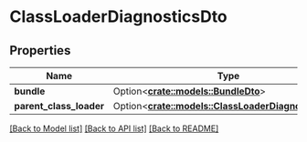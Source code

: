 # ClassLoaderDiagnosticsDto

## Properties

Name | Type | Description | Notes
------------ | ------------- | ------------- | -------------
**bundle** | Option<[**crate::models::BundleDto**](BundleDTO.md)> |  | [optional]
**parent_class_loader** | Option<[**crate::models::ClassLoaderDiagnosticsDto**](ClassLoaderDiagnosticsDTO.md)> |  | [optional]

[[Back to Model list]](../README.md#documentation-for-models) [[Back to API list]](../README.md#documentation-for-api-endpoints) [[Back to README]](../README.md)


